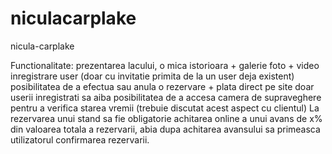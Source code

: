# niculacarplake

nicula-carplake

Functionalitate:
prezentarea lacului, o mica istorioara + galerie foto + video
inregistrare user (doar cu invitatie primita de la un user deja existent)
posibilitatea de a efectua sau anula o rezervare + plata direct pe site
doar userii inregistrati sa aiba posibilitatea de a accesa camera de supraveghere pentru a verifica starea vremii (trebuie discutat acest aspect cu clientul)
La rezervarea unui stand sa fie obligatorie achitarea online a unui avans de x% din valoarea totala a rezervarii, abia dupa achitarea avansului sa primeasca utilizatorul confirmarea rezervarii.


